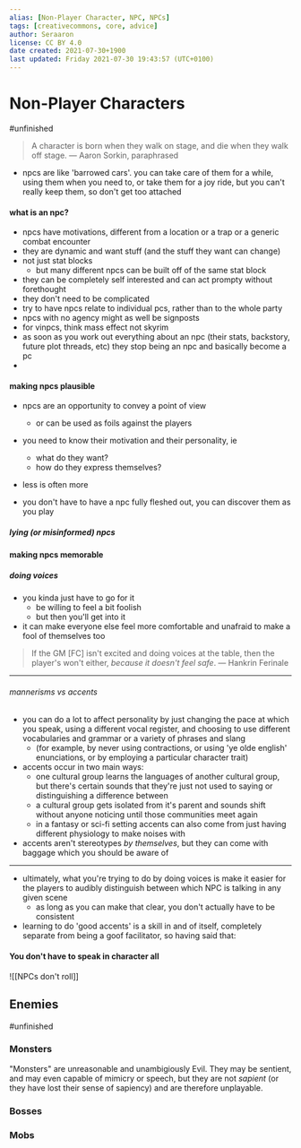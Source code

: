 ```yaml
---
alias: [Non-Player Character, NPC, NPCs]
tags: [creativecommons, core, advice]
author: Seraaron
license: CC BY 4.0
date created: 2021-07-30+1900
last updated: Friday 2021-07-30 19:43:57 (UTC+0100)
---
```


# Non-Player Characters
#unfinished 
> A character is born when they walk on stage, and die when they walk off stage.
> — Aaron Sorkin, paraphrased

- npcs are like 'barrowed cars'. you can take care of them for a while, using them when you need to, or take them for a joy ride, but you can't really keep them, so don't get too attached

#### what is an npc?

- npcs have motivations, different from a location or a trap or a generic combat encounter
- they are dynamic and want stuff (and the stuff they want can change)
- not just stat blocks
	- but many different npcs can be built off of the same stat block
- they can be completely self interested and can act prompty without forethought
- they don't need to be complicated
- try to have npcs relate to individual pcs, rather than to the whole party
- npcs with no agency might as well be signposts
- for vinpcs, think mass effect not skyrim
- as soon as you work out everything about an npc (their stats, backstory, future plot threads, etc) they stop being an npc and basically become a pc
- 
#### making npcs plausible
- npcs are an opportunity to convey a point of view
	- or can be used as foils against the players
- you need to know their motivation and their personality, ie
	- what do they want?
	- how do they express themselves?
- less is often more 

- you don't have to have a npc fully fleshed out, you can discover them as you play

##### lying (or misinformed) npcs 

#### making npcs memorable

##### doing voices
- you kinda just have to go for it
	- be willing to feel a bit foolish
	- but then you'll get into it
- it can make everyone else feel more comfortable and unafraid to make a fool of themselves too

> If the GM \[FC\] isn't excited and doing voices at the table, then the player's won't either, *because it doesn't feel safe*.
> — Hankrin Ferinale

---

###### mannerisms vs accents

- you can do a lot to affect personality by just changing the pace at which you speak, using a different vocal register, and choosing to use different vocabularies and grammar or a variety of phrases and slang
	- (for example, by never using contractions, or using 'ye olde english' enunciations, or by employing a particular character trait)
- accents occur in two main ways:
	- one cultural group learns the languages of another cultural group, but there's certain sounds that they're just not used to saying or distinguishing a difference between
	- a cultural group gets isolated from it's parent and sounds shift without anyone noticing until those communities meet again
	- in a fantasy or sci-fi setting accents can also come from just having different physiology to make noises with
- accents aren't stereotypes *by themselves*, but they can come with baggage which you should be aware of

---

- ultimately, what you're trying to do by doing voices is make it easier for the players to audibly distinguish between which NPC is talking in any given scene
	- as long as you can make that clear, you don't actually have to be consistent
- learning to do 'good accents' is a skill in and of itself, completely separate from being a goof facilitator, so having said that:

#### You don't have to speak in character all

![[NPCs don't roll]]

## Enemies
#unfinished 
### Monsters

"Monsters" are unreasonable and unambigiously Evil. They may be sentient, and may even capable of mimicry or speech, but they are not *sapient* (or they have lost their sense of sapiency) and are therefore unplayable.   

### Bosses

### Mobs